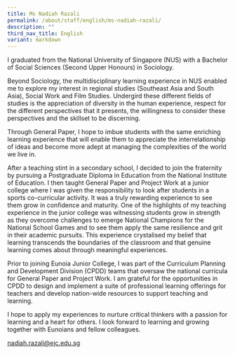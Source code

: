 ```yaml
---
title: Ms Nadiah Razali
permalink: /about/staff/english/ms-nadiah-razali/
description: ""
third_nav_title: English
variant: markdown
---
```

I graduated from the National University of Singapore (NUS) with a Bachelor of Social Sciences (Second Upper Honours) in Sociology. 

Beyond Sociology, the multidisciplinary learning experience in NUS enabled me to explore my interest in regional studies (Southeast Asia and South Asia), Social Work and Film Studies. Undergird these different fields of studies is the appreciation of diversity in the human experience, respect for the different perspectives that it presents, the willingness to consider these perspectives and the skillset to be discerning. 

Through General Paper, I hope to imbue students with the same enriching learning experience that will enable them to appreciate the interrelationship of ideas and become more adept at managing the complexities of the world we live in. 

After a teaching stint in a secondary school, I decided to join the fraternity by pursuing a Postgraduate Diploma in Education from the National Institute of Education. I then taught General Paper and Project Work at a junior college where I was given the responsibility to look after students in a sports co-curricular activity. It was a truly rewarding experience to see them grow in confidence and maturity. One of the highlights of my teaching experience in the junior college was witnessing students grow in strength as they overcome challenges to emerge National Champions for the National School Games and to see them apply the same resilience and grit in their academic pursuits. This experience crystalised my belief that learning transcends the boundaries of the classroom and that genuine learning comes about through meaningful experiences. 

Prior to joining Eunoia Junior College, I was part of the Curriculum Planning and Development Division (CPDD) teams that oversaw the national curricula for General Paper and Project Work. I am grateful for the opportunities in CPDD to design and implement a suite of professional learning offerings for teachers and develop nation-wide resources to support teaching and learning. 

I hope to apply my experiences to nurture critical thinkers with a passion for learning and a heart for others. I look forward to learning and growing together with Eunoians and fellow colleagues.

[nadiah.razali@ejc.edu.sg](mailto:nadiah.razali@ejc.edu.sg)